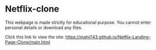 # Netflix-clone

This webpage is made strictly for educational purpose.
You cannot enter personal details or download any files.

Click this link to view the site: https://mahii143.github.io/Netflix-Landing-Page-Clone/main.html
